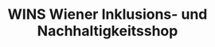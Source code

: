 ---
title: "WINS Wiener Inklusions- und Nachhaltigkeitsshop"
url: /wien/wins-wiener-inklusions-und-nachhaltigkeitsshop/
shop: Bioladen
---